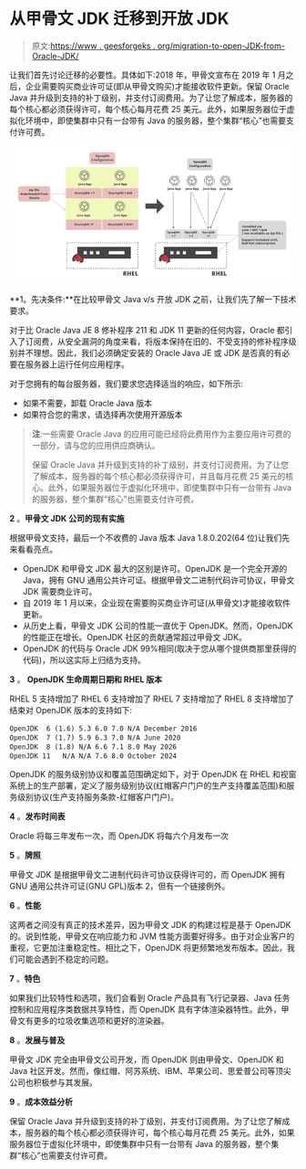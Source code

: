 # 从甲骨文 JDK 迁移到开放 JDK

> 原文:[https://www . geesforgeks . org/migration-to-open-JDK-from-Oracle-JDK/](https://www.geeksforgeeks.org/migration-to-open-jdk-from-oracle-jdk/)

让我们首先讨论迁移的必要性。具体如下:2018 年，甲骨文宣布在 2019 年 1 月之后，企业需要购买商业许可证(即从甲骨文购买)才能接收软件更新。保留 Oracle Java 并升级到支持的补丁级别，并支付订阅费用。为了让您了解成本，服务器的每个核心都必须获得许可，每个核心每月花费 25 美元。此外，如果服务器位于虚拟化环境中，即使集群中只有一台带有 Java 的服务器，整个集群“核心”也需要支付许可费。

![](img/34ef7c41cddeb494a91ed0e0a30ff8cf.png)

**1。先决条件:**在比较甲骨文 Java v/s 开放 JDK 之前，让我们先了解一下技术要求。

对于比 Oracle Java JE 8 修补程序 211 和 JDK 11 更新的任何内容，Oracle 都引入了订阅费，从安全漏洞的角度来看，将版本保持在旧的、不受支持的修补程序级别并不理想。因此，我们必须确定安装的 Oracle Java JE 或 JDK 是否真的有必要在服务器上运行任何应用程序。

对于您拥有的每台服务器，我们要求您选择适当的响应，如下所示:

*   如果不需要，卸载 Oracle Java 版本
*   如果符合您的需求，请选择再次使用开源版本

> **注**:一些需要 Oracle Java 的应用可能已经将此费用作为主要应用许可费的一部分，请与您的应用供应商确认。
> 
> 保留 Oracle Java 并升级到支持的补丁级别，并支付订阅费用。为了让您了解成本，服务器的每个核心都必须获得许可，并且每月花费 25 美元的核心。此外，如果服务器位于虚拟化环境中，即使集群中只有一台带有 Java 的服务器，整个集群“核心”也需要支付许可费。

**2** 。**甲骨文 JDK 公司的现有实施**

根据甲骨文支持，最后一个不收费的 Java 版本 Java 1.8.0.202(64 位)让我们先来看看亮点。

*   OpenJDK 和甲骨文 JDK 最大的区别是许可。OpenJDK 是一个完全开源的 Java，拥有 GNU 通用公共许可证。根据甲骨文二进制代码许可协议，甲骨文 JDK 需要商业许可。
*   自 2019 年 1 月以来，企业现在需要购买商业许可证(从甲骨文)才能接收软件更新。
*   从历史上看，甲骨文 JDK 公司的性能一直优于 OpenJDK。然而，OpenJDK 的性能正在增长。OpenJDK 社区的贡献通常超过甲骨文 JDK。
*   OpenJDK 的代码与 Oracle JDK 99%相同(取决于您从哪个提供商那里获得的代码)，所以这实际上归结为支持。

**3** 。 **OpenJDK 生命周期日期和 RHEL 版本**

RHEL 5 支持增加了 RHEL 6 支持增加了 RHEL 7 支持增加了 RHEL 8 支持增加了结束对 OpenJDK 版本的支持如下:

```
OpenJDK  6 (1.6) 5.3 6.0 7.0 N/A December 2016
OpenJDK  7 (1.7) 5.9 6.3 7.0 N/A June 2020
OpenJDK  8 (1.8) N/A 6.6 7.1 8.0 May 2026
OpenJDK 11   N/A N/A 7.6 8.0 October 2024
```

OpenJDK 的服务级别协议和覆盖范围确定如下，对于 OpenJDK 在 RHEL 和视窗系统上的生产部署，定义了服务级别协议(红帽客户门户的生产支持覆盖范围)和服务级别协议(生产支持服务条款-红帽客户门户)。

**4** 。**发布时间表**

Oracle 将每三年发布一次，而 OpenJDK 将每六个月发布一次

**5** 。**牌照**

甲骨文 JDK 是根据甲骨文二进制代码许可协议获得许可的，而 OpenJDK 拥有 GNU 通用公共许可证(GNU GPL)版本 2，但有一个链接例外。

**6** 。**性能**

这两者之间没有真正的技术差异，因为甲骨文 JDK 的构建过程是基于 OpenJDK 的。说到性能，甲骨文在响应能力和 JVM 性能方面要好得多。由于对企业客户的重视，它更加注重稳定性。相比之下，OpenJDK 将更频繁地发布版本。因此，我们可能会遇到不稳定的问题。

**7** 。**特色**

如果我们比较特性和选项，我们会看到 Oracle 产品具有飞行记录器、Java 任务控制和应用程序类数据共享特性，而 OpenJDK 具有字体渲染器特性。此外，甲骨文有更多的垃圾收集选项和更好的渲染器。

**8** 。**发展与普及**

甲骨文 JDK 完全由甲骨文公司开发，而 OpenJDK 则由甲骨文、OpenJDK 和 Java 社区开发。然而，像红帽、阿苏系统、IBM、苹果公司、思爱普公司等顶尖公司也积极参与其发展。

**9** 。**成本效益分析**

保留 Oracle Java 并升级到支持的补丁级别，并支付订阅费用。为了让您了解成本，服务器的每个核心都必须获得许可，每个核心每月花费 25 美元。此外，如果服务器位于虚拟化环境中，即使集群中只有一台带有 Java 的服务器，整个集群“核心”也需要支付许可费。